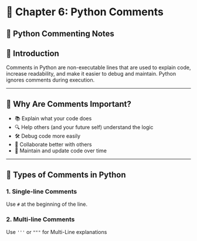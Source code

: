 # 📘 Chapter 6: Python Comments

## 📝 Python Commenting Notes

## 📌 Introduction

Comments in Python are non-executable lines that are used to explain code, increase readability, and make it easier to debug and maintain. Python ignores comments during execution.

---

## 🧠 Why Are Comments Important?

- 📚 Explain what your code does  
- 🔍 Help others (and your future self) understand the logic  
- 🛠️ Debug code more easily  
- 👥 Collaborate better with others  
- 📑 Maintain and update code over time

---

## 🧩 Types of Comments in Python

### 1. **Single-line Comments**
Use `#` at the beginning of the line.


### 2. **Multi-line Comments**
Use `'''` or `"""` for Multi-Line explanations
